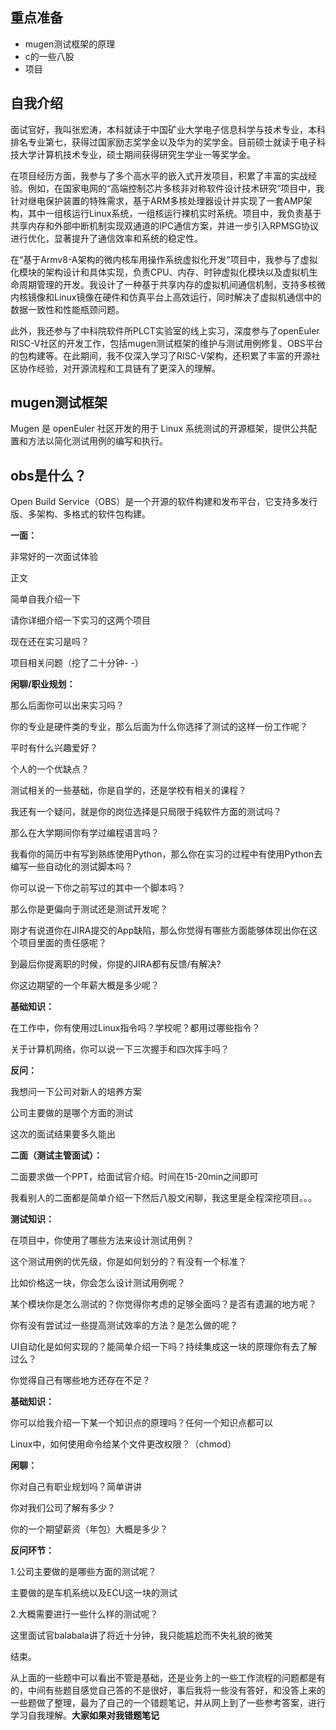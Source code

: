 ## 重点准备
- mugen测试框架的原理
- c的一些八股
- 项目
  
## 自我介绍

面试官好，我叫张宏涛，本科就读于中国矿业大学电子信息科学与技术专业，本科排名专业第七，获得过国家励志奖学金以及华为的奖学金。目前硕士就读于电子科技大学计算机技术专业，硕士期间获得研究生学业一等奖学金。

在项目经历方面，我参与了多个高水平的嵌入式开发项目，积累了丰富的实战经验。例如，在国家电网的“高端控制芯片多核非对称软件设计技术研究”项目中，我针对继电保护装置的特殊需求，基于ARM多核处理器设计并实现了一套AMP架构，其中一组核运行Linux系统，一组核运行裸机实时系统。项目中，我负责基于共享内存和外部中断机制实现双通道的IPC通信方案，并进一步引入RPMSG协议进行优化，显著提升了通信效率和系统的稳定性。

在“基于Armv8-A架构的微内核车用操作系统虚拟化开发”项目中，我参与了虚拟化模块的架构设计和具体实现，负责CPU、内存、时钟虚拟化模块以及虚拟机生命周期管理的开发。我设计了一种基于共享内存的虚拟机间通信机制，支持多核微内核镜像和Linux镜像在硬件和仿真平台上高效运行，同时解决了虚拟机通信中的数据一致性和性能瓶颈问题。
  
此外，我还参与了中科院软件所PLCT实验室的线上实习，深度参与了openEuler RISC-V社区的开发工作，包括mugen测试框架的维护与测试用例修复、OBS平台的包构建等。在此期间，我不仅深入学习了RISC-V架构，还积累了丰富的开源社区协作经验，对开源流程和工具链有了更深入的理解。

  

## mugen测试框架

Mugen 是 openEuler 社区开发的用于 Linux 系统测试的开源框架，提供公共配置和方法以简化测试用例的编写和执行。


## obs是什么？
Open Build Service（OBS）是一个开源的软件构建和发布平台，它支持多发行版、多架构、多格式的软件包构建。



  



**一面：**

非常好的一次面试体验

正文

简单自我介绍一下

请你详细介绍一下实习的这两个项目

现在还在实习是吗？

项目相关问题（挖了二十分钟- -）

  

**闲聊/职业规划：**

那么后面你可以出来实习吗？

你的专业是硬件类的专业，那么后面为什么你选择了测试的这样一份工作呢？

平时有什么兴趣爱好？

个人的一个优缺点？

测试相关的一些基础，你是自学的，还是学校有相关的课程？

我还有一个疑问，就是你的岗位选择是只局限于纯软件方面的测试吗？  

那么在大学期间你有学过编程语言吗？

我看你的简历中有写到熟练使用Python，那么你在实习的过程中有使用Python去编写一些自动化的测试脚本吗？

你可以说一下你之前写过的其中一个脚本吗？

那么你是更偏向于测试还是测试开发呢？

刚才有说道你在JIRA提交的App缺陷，那么你觉得有哪些方面能够体现出你在这个项目里面的责任感呢？

到最后你提离职的时候，你提的JIRA都有反馈/有解决?

你这边期望的一个年薪大概是多少呢？

  

**基础知识：**

在工作中，你有使用过Linux指令吗？学校呢？都用过哪些指令？

关于计算机网络，你可以说一下三次握手和四次挥手吗？

  

**反问：**

我想问一下公司对新人的培养方案

公司主要做的是哪个方面的测试

这次的面试结果要多久能出

  

  

  

**二面（测试主管面试）：**

  

二面要求做一个PPT，给面试官介绍。时间在15-20min之间即可

我看别人的二面都是简单介绍一下然后八股文闲聊，我这里是全程深挖项目。。。

  

**测试知识：**

在项目中，你使用了哪些方法来设计测试用例？

这个测试用例的优先级，你是如何划分的？有没有一个标准？

比如价格这一块，你会怎么设计测试用例呢？

某个模块你是怎么测试的？你觉得你考虑的足够全面吗？是否有遗漏的地方呢？

你有没有尝试过一些提高测试效率的方法？是怎么做的呢？

UI自动化是如何实现的？能简单介绍一下吗？持续集成这一块的原理你有去了解过么？

你觉得自己有哪些地方还存在不足？

  

**基础知识：**

你可以给我介绍一下某一个知识点的原理吗？任何一个知识点都可以

Linux中，如何使用命令给某个文件更改权限？（chmod）

  

**闲聊：**

你对自己有职业规划吗？简单讲讲

你对我们公司了解有多少？

你的一个期望薪资（年包）大概是多少？

  

**反问环节：**

1.公司主要做的是哪些方面的测试呢？

主要做的是车机系统以及ECU这一块的测试

2.大概需要进行一些什么样的测试呢？

这里面试官balabala讲了将近十分钟，我只能尴尬而不失礼貌的微笑

  

结束。

从上面的一些题中可以看出不管是基础，还是业务上的一些工作流程的问题都是有的，中间有些题目感觉自己答的不是很好，事后我将一些没有答好，和没答上来的一些题做了整理，最为了自己的一个错题笔记，并从网上到了一些参考答案，进行学习自我理解。**大家如果对我错题笔记**